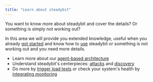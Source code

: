 ```yaml
---
title: "Learn about steadybit"
---
```

You want to know more about steadybit and cover the details? Or something is simply not working out?

In this area we will provide you extended knowledge, useful when you already [got started](getting-started) and know how to [use](use) steadybit or something is
not working out and you need more details.

- Learn more about our [agent-based architecture](learn/10-architecture)
- Understand steadybit's centerpieces: [attacks](learn/20-attacks) and [discovery](learn/30-discovery)
- Do more by [trigger load tests](learn/50-trigger-loadtests) or check your system's health by [integrating monitoring](learn/40-integrate-monitoring)

